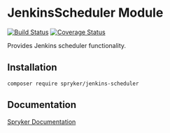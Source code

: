 # JenkinsScheduler Module
[![Build Status](https://travis-ci.org/spryker/jenkins-scheduler.svg)](https://travis-ci.org/spryker/jenkins-scheduler)
[![Coverage Status](https://coveralls.io/repos/github/spryker/jenkins-scheduler/badge.svg)](https://coveralls.io/github/spryker/jenkins-scheduler)

Provides Jenkins scheduler functionality.

## Installation

```
composer require spryker/jenkins-scheduler
```

## Documentation

[Spryker Documentation](https://academy.spryker.com/developing_with_spryker/module_guide/modules.html)
